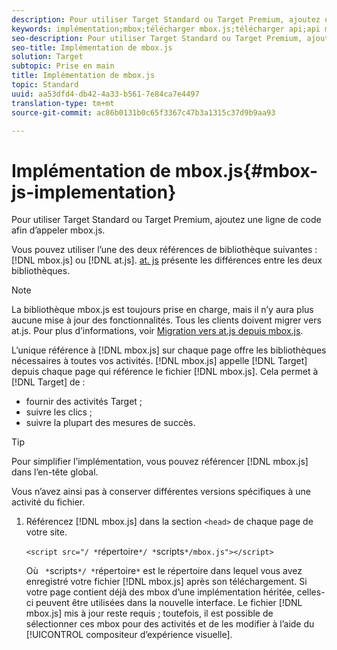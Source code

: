 ```yaml
---
description: Pour utiliser Target Standard ou Target Premium, ajoutez une ligne de code afin d’appeler mbox.js.
keywords: implémentation;mbox;télécharger mbox.js;télécharger api;api mbox.js
seo-description: Pour utiliser Target Standard ou Target Premium, ajoutez une ligne de code afin d’appeler mbox.js.
seo-title: Implémentation de mbox.js
solution: Target
subtopic: Prise en main
title: Implémentation de mbox.js
topic: Standard
uuid: aa53dfd4-db42-4a33-b561-7e84ca7e4497
translation-type: tm+mt
source-git-commit: ac86b0131b0c65f3367c47b3a1315c37d9b9aa93

---
```



# Implémentation de mbox.js{#mbox-js-implementation}

Pour utiliser Target Standard ou Target Premium, ajoutez une ligne de code afin d’appeler mbox.js.

Vous pouvez utiliser l’une des deux références de bibliothèque suivantes : [!DNL mbox.js] ou [!DNL at.js]. [at. js](/help/c-implementing-target/c-implementing-target-for-client-side-web/t-mbox-download/c-target-atjs-implementation/target-atjs-implementation.md#benefits) présente les différences entre les deux bibliothèques.

>[!NOTE]
>
>La bibliothèque mbox.js est toujours prise en charge, mais il n’y aura plus aucune mise à jour des fonctionnalités. Tous les clients doivent migrer vers at.js. Pour plus d’informations, voir [Migration vers at.js depuis mbox.js](../../../c-implementing-target/c-implementing-target-for-client-side-web/t-mbox-download/c-target-atjs-implementation/target-migrate-atjs.md#task_DE55DCE9AC2F49728395665DE1B1E6EA).

L’unique référence à [!DNL mbox.js] sur chaque page offre les bibliothèques nécessaires à toutes vos activités. [!DNL mbox.js] appelle [!DNL Target] depuis chaque page qui référence le fichier [!DNL mbox.js]. Cela permet à [!DNL Target] de :

* fournir des activités Target ;
* suivre les clics ;
* suivre la plupart des mesures de succès.

>[!TIP]
>
>Pour simplifier l’implémentation, vous pouvez référencer [!DNL mbox.js] dans l’en-tête global.

Vous n’avez ainsi pas à conserver différentes versions spécifiques à une activité du fichier.

1. Référencez [!DNL mbox.js] dans la section `<head>` de chaque page de votre site.

   `<script src="/ *`répertoire`*/ *`scripts`*/mbox.js"></script>`

   Où ` *`scripts`*/ *`répertoire`*` est le répertoire dans lequel vous avez enregistré votre fichier [!DNL mbox.js] après son téléchargement.
Si votre page contient déjà des mbox d’une implémentation héritée, celles-ci peuvent être utilisées dans la nouvelle interface. Le fichier [!DNL mbox.js] mis à jour reste requis ; toutefois, il est possible de sélectionner ces mbox pour des activités et de les modifier à l’aide du [!UICONTROL compositeur d’expérience visuelle].